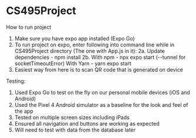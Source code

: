 # CS495Project
How to run project
1. Make sure you have expo app installed (Expo Go)
2. To run project on expo, enter following into command line while in CS495Project directory (The one with App.js in it):
    2a. Update dependencies - npm install
    2b. With npm - npx expo start (--tunnel for socketTimeoutError)
        With Yarn - yarn expo start
3. Easiest way from here is to scan QR code that is generated on device

Testing:
1. Used Expo Go to test on the fly on our personal mobile devices (iOS and Android)
2. Used the Pixel 4 Android simulator as a baseline for the look and feel of the app
3. Tested on multiple screen sizes including iPads
4. Ensured all navigation and buttons are working as expected
5. Will need to test with data from the database later
